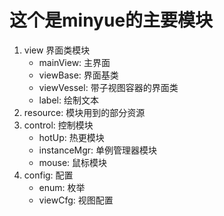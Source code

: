 # 这个是minyue的主要模块
1. view 界面类模块
    - mainView: 主界面
    - viewBase: 界面基类
    - viewVessel: 带子视图容器的界面类
    - label: 绘制文本
2. resource: 模块用到的部分资源
3. control: 控制模块
    - hotUp: 热更模块
    - instanceMgr: 单例管理器模块
    - mouse: 鼠标模块
4. config: 配置
    - enum: 枚举
    - viewCfg: 视图配置